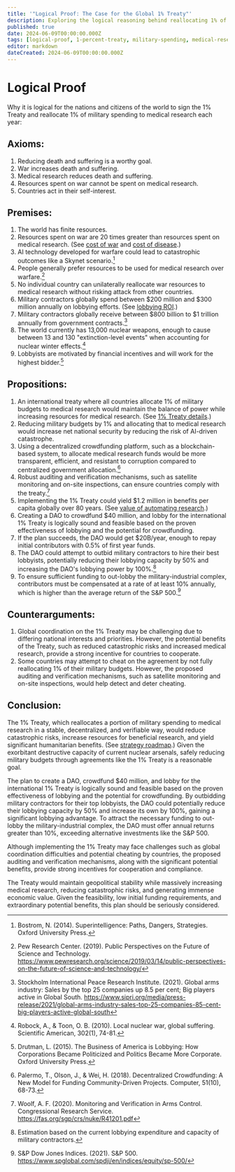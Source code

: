 ```yaml
---
title: '"Logical Proof: The Case for the Global 1% Treaty"'
description: Exploring the logical reasoning behind reallocating 1% of military spending to medical research through international cooperation and decentralized funding.
published: true
date: 2024-06-09T00:00:00.000Z
tags: [logical-proof, 1-percent-treaty, military-spending, medical-research, decentralized-funding, lobbying]
editor: markdown
dateCreated: 2024-06-09T00:00:00.000Z
---
```


# Logical Proof

Why it is logical for the nations and citizens of the world to sign the 1% Treaty and reallocate 1% of military spending to medical research each year:

## Axioms:

1. Reducing death and suffering is a worthy goal.
2. War increases death and suffering.
3. Medical research reduces death and suffering.
4. Resources spent on war cannot be spent on medical research.
5. Countries act in their self-interest.

## Premises:

1. The world has finite resources.
2. Resources spent on war are 20 times greater than resources spent on medical research. (See [cost of war](cost-of-war.md) and [cost of disease](cost-of-disease.md).)
3. AI technology developed for warfare could lead to catastrophic outcomes like a Skynet scenario.[^2]
4. People generally prefer resources to be used for medical research over warfare.[^3]
5. No individual country can unilaterally reallocate war resources to medical research without risking attack from other countries.
6. Military contractors globally spend between $200 million and $300 million annually on lobbying efforts. (See [lobbying ROI](lobbying.md).)
7. Military contractors globally receive between $800 billion to $1 trillion annually from government contracts.[^5]
8. The world currently has 13,000 nuclear weapons, enough to cause between 13 and 130 "extinction-level events" when accounting for nuclear winter effects.[^6]
9. Lobbyists are motivated by financial incentives and will work for the highest bidder.[^7]

## Propositions:

1. An international treaty where all countries allocate 1% of military budgets to medical research would maintain the balance of power while increasing resources for medical research. (See [1% Treaty details](1-percent-treaty.md).)
2. Reducing military budgets by 1% and allocating that to medical research would increase net national security by reducing the risk of AI-driven catastrophe.
3. Using a decentralized crowdfunding platform, such as a blockchain-based system, to allocate medical research funds would be more transparent, efficient, and resistant to corruption compared to centralized government allocation.[^8]
4. Robust auditing and verification mechanisms, such as satellite monitoring and on-site inspections, can ensure countries comply with the treaty.[^9]
5. Implementing the 1% Treaty could yield $1.2 million in benefits per capita globally over 80 years. (See [value of automating research](value-of-automating-research.md).)
6. Creating a DAO to crowdfund $40 million, and lobby for the international 1% Treaty is logically sound and feasible based on the proven effectiveness of lobbying and the potential for crowdfunding.
7. If the plan succeeds, the DAO would get $20B/year, enough to repay initial contributors with 0.5% of first year funds.
8. The DAO could attempt to outbid military contractors to hire their best lobbyists, potentially reducing their lobbying capacity by 50% and increasing the DAO's lobbying power by 100%.[^11]
9. To ensure sufficient funding to out-lobby the military-industrial complex, contributors must be compensated at a rate of at least 10% annually, which is higher than the average return of the S&P 500.[^12]

## Counterarguments:

1. Global coordination on the 1% Treaty may be challenging due to differing national interests and priorities. However, the potential benefits of the Treaty, such as reduced catastrophic risks and increased medical research, provide a strong incentive for countries to cooperate.
2. Some countries may attempt to cheat on the agreement by not fully reallocating 1% of their military budgets. However, the proposed auditing and verification mechanisms, such as satellite monitoring and on-site inspections, would help detect and deter cheating.

## Conclusion:

The 1% Treaty, which reallocates a portion of military spending to medical research in a stable, decentralized, and verifiable way, would reduce catastrophic risks, increase resources for beneficial research, and yield significant humanitarian benefits. (See [strategy roadmap](strategy.md).) Given the exorbitant destructive capacity of current nuclear arsenals, safely reducing military budgets through agreements like the 1% Treaty is a reasonable goal.

The plan to create a DAO, crowdfund $40 million, and lobby for the international 1% Treaty is logically sound and feasible based on the proven effectiveness of lobbying and the potential for crowdfunding. By outbidding military contractors for their top lobbyists, the DAO could potentially reduce their lobbying capacity by 50% and increase its own by 100%, gaining a significant lobbying advantage. To attract the necessary funding to out-lobby the military-industrial complex, the DAO must offer annual returns greater than 10%, exceeding alternative investments like the S&P 500.

Although implementing the 1% Treaty may face challenges such as global coordination difficulties and potential cheating by countries, the proposed auditing and verification mechanisms, along with the significant potential benefits, provide strong incentives for cooperation and compliance.

The Treaty would maintain geopolitical stability while massively increasing medical research, reducing catastrophic risks, and generating immense economic value. Given the feasibility, low initial funding requirements, and extraordinary potential benefits, this plan should be seriously considered.

[^1]: World Bank. (2021). Military expenditure (% of GDP). https://data.worldbank.org/indicator/MS.MIL.XPND.GD.ZS

[^2]: Bostrom, N. (2014). Superintelligence: Paths, Dangers, Strategies. Oxford University Press.

[^3]: Pew Research Center. (2019). Public Perspectives on the Future of Science and Technology. https://www.pewresearch.org/science/2019/03/14/public-perspectives-on-the-future-of-science-and-technology/

[^4]: OpenSecrets. (2021). Defense: Lobbying, 2021. https://www.opensecrets.org/industries/lobbying.php?ind=D

[^5]: Stockholm International Peace Research Institute. (2021). Global arms industry: Sales by the top 25 companies up 8.5 per cent; Big players active in Global South. https://www.sipri.org/media/press-release/2021/global-arms-industry-sales-top-25-companies-85-cent-big-players-active-global-south

[^6]: Robock, A., & Toon, O. B. (2010). Local nuclear war, global suffering. Scientific American, 302(1), 74-81.

[^7]: Drutman, L. (2015). The Business of America is Lobbying: How Corporations Became Politicized and Politics Became More Corporate. Oxford University Press.

[^8]: Palermo, T., Olson, J., & Wei, H. (2018). Decentralized Crowdfunding: A New Model for Funding Community-Driven Projects. Computer, 51(10), 68-73.

[^9]: Woolf, A. F. (2020). Monitoring and Verification in Arms Control. Congressional Research Service. https://fas.org/sgp/crs/nuke/R41201.pdf

[^10]: Ord, T. (2020). The Precipice: Existential Risk and the Future of Humanity. Hachette Books.

[^11]: Estimation based on the current lobbying expenditure and capacity of military contractors.

[^12]: S&P Dow Jones Indices. (2021). S&P 500. https://www.spglobal.com/spdji/en/indices/equity/sp-500/
